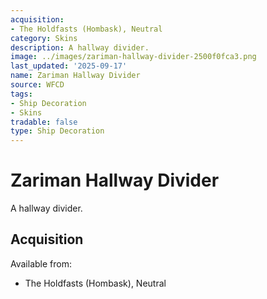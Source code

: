 ```yaml
---
acquisition:
- The Holdfasts (Hombask), Neutral
category: Skins
description: A hallway divider.
image: ../images/zariman-hallway-divider-2500f0fca3.png
last_updated: '2025-09-17'
name: Zariman Hallway Divider
source: WFCD
tags:
- Ship Decoration
- Skins
tradable: false
type: Ship Decoration
---
```


# Zariman Hallway Divider

A hallway divider.

## Acquisition

Available from:
- The Holdfasts (Hombask), Neutral

